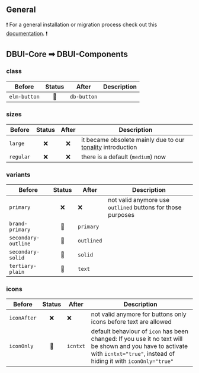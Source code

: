 ## General

❗ For a general installation or migration process check out this [documentation](https://www.npmjs.com/package/@db-ui/components). ❗

## DBUI-Core ➡ DBUI-Components

### class

| Before       | Status | After       | Description |
| ------------ | :----: | ----------- | ----------- |
| `elm-button` |   🔁   | `db-button` |             |

### sizes

| Before    | Status | After | Description                                                                                                                                                                                     |
| --------- | :----: | :---: | ----------------------------------------------------------------------------------------------------------------------------------------------------------------------------------------------- |
| `large`   |   ❌   |  ❌   | it became obsolete mainly due to our [tonality](https://marketingportal.extranet.deutschebahn.com/marketingportal/Design-Anwendungen/db-ux-design-system-v3/principles/tonalities) introduction |
| `regular` |   ❌   |  ❌   | there is a default (`medium`) now                                                                                                                                                               |

### variants

| Before              | Status | After      | Description                                                 |
| ------------------- | :----: | ---------- | ----------------------------------------------------------- |
| `primary`           |   ❌   | ❌         | not valid anymore use `outlined` buttons for those purposes |
| `brand-primary`     |   🔁   | `primary`  |                                                             |
| `secondary-outline` |   🔁   | `outlined` |                                                             |
| `secondary-solid`   |   🔁   | `solid`    |                                                             |
| `tertiary-plain`    |   🔁   | `text`     |                                                             |

### icons

| Before      | Status | After    | Description                                                                                                                                                                  |
| ----------- | :----: | -------- | ---------------------------------------------------------------------------------------------------------------------------------------------------------------------------- |
| `iconAfter` |   ❌   | ❌       | not valid anymore for buttons only icons before text are allowed                                                                                                             |
| `iconOnly`  |   🔁   | `icntxt` | default behaviour of `icon` has been changed: If you use it no text will be shown and you have to activate with `icntxt="true"`, instead of hiding it with `iconOnly="true"` |
